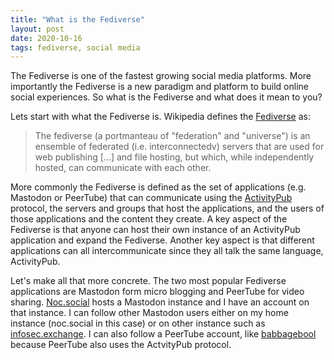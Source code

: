 ```yaml
---
title: "What is the Fediverse"
layout: post
date: 2020-10-16
tags: fediverse, social media
---
```


The Fediverse is one of the fastest growing social media platforms. More importantly the Fediverse is a new paradigm and platform to build online social experiences. So what is the Fediverse and what does it mean to you?

Lets start with what the Fediverse is. Wikipedia defines the [Fediverse](https://en.wikipedia.org/wiki/Fediverse) as:

> The fediverse (a portmanteau of "federation" and "universe") is an ensemble of federated (i.e. interconnectedv) servers that are used for web publishing [...] and file hosting, but which, while independently hosted, can communicate with each other. 

More commonly the Fediverse is defined as the set of applications (e.g. Mastodon or PeerTube) that can communicate using the [ActivityPub](https://www.w3.org/TR/activitypub/) protocol, the servers and groups that host the applications, and the users of those applications and the content they create. A key aspect of the Fediverse is that anyone can host their own instance of an ActivityPub application and expand the Fediverse. Another key aspect is that different applications can all intercommunicate since they all talk the same language, ActivityPub.

<!--more-->

Let's make all that more concrete. The two most popular Fediverse applications are Mastodon form micro blogging and PeerTube for video sharing. [Noc.social](https://noc.social/home) hosts a Mastodon instance and I have an account on that instance. I can follow other Mastodon users either on my home instance (noc.social in this case) or on other instance such as [infosec.exchange](https://infosec.exchange/explore). I can also follow a PeerTube account, like [babbagebool](https://diode.zone/a/babbageboole/video-channels) because PeerTube also uses the ActvityPub protocol.
